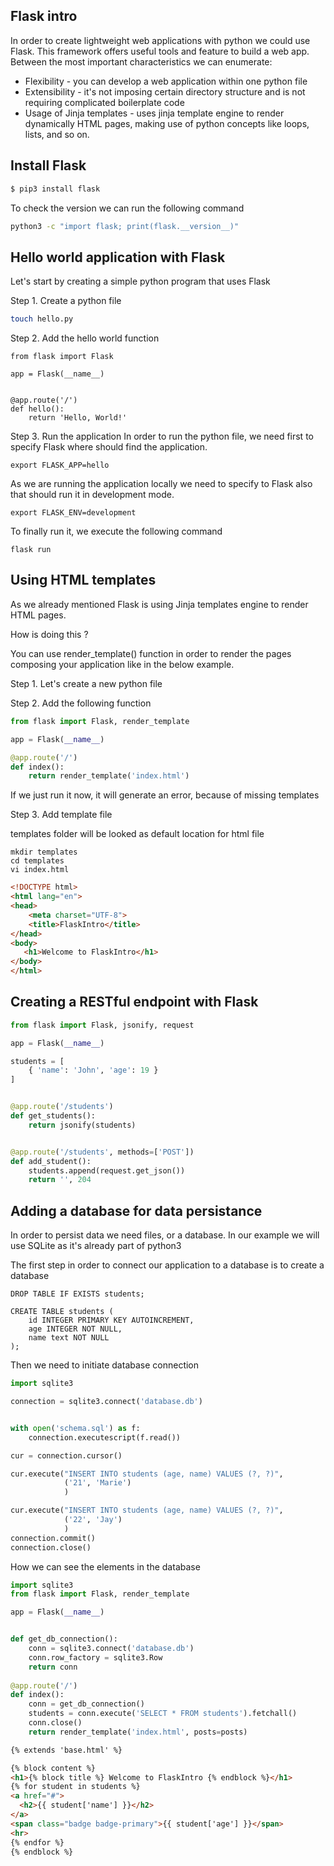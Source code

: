 ## Flask intro
In order to create lightweight web applications with python we could use Flask. This framework offers
useful tools and feature to build a web app.
Between the most important characteristics we can enumerate: 
 - Flexibility - you can develop a web application within one python file
 - Extensibility - it's not imposing certain directory structure and is not requiring complicated boilerplate code
 - Usage of Jinja templates - uses jinja template engine to render dynamically HTML pages, making use of python concepts like loops, lists, and so on. 

## Install Flask 

```bash
$ pip3 install flask
```

To check the version we can run the following command 

```bash
python3 -c "import flask; print(flask.__version__)"
```

## Hello world application with Flask

Let's start by creating a simple python program that uses Flask

Step 1. Create a python file

```bash
touch hello.py
```

Step 2. Add the hello world function 

```python3
from flask import Flask

app = Flask(__name__)


@app.route('/')
def hello():
    return 'Hello, World!'
```

Step 3. Run the application 
In order to run the python file, we need first to specify Flask where should find the application.

```commandline
export FLASK_APP=hello
```

As we are running the application locally we need to specify to Flask also that should run it in development mode. 

```commandline
export FLASK_ENV=development
```

To finally run it, we execute the following command 

```commandline
flask run
```

## Using HTML templates

As we already mentioned Flask is using Jinja templates engine to render HTML pages. 

How is doing this ? 

You can use render_template() function in order to render the pages composing your application like in the below example.

Step 1. Let's create a new python file

Step 2. Add the following function 

```python
from flask import Flask, render_template

app = Flask(__name__)

@app.route('/')
def index():
    return render_template('index.html')
```

If we just run it now, it will generate an error, because of missing templates

Step 3. Add template file 

templates folder will be looked as default location for html file

```commandline
mkdir templates
cd templates
vi index.html
```

```html
<!DOCTYPE html>
<html lang="en">
<head>
    <meta charset="UTF-8">
    <title>FlaskIntro</title>
</head>
<body>
   <h1>Welcome to FlaskIntro</h1>
</body>
</html>
```

## Creating a RESTful endpoint with Flask 

```python
from flask import Flask, jsonify, request

app = Flask(__name__)

students = [
    { 'name': 'John', 'age': 19 }
]


@app.route('/students')
def get_students():
    return jsonify(students)


@app.route('/students', methods=['POST'])
def add_student():
    students.append(request.get_json())
    return '', 204
```

## Adding a database for data persistance

In order to persist data we need files, or a database. In our example we will use SQLite as it's already 
part of python3 

The first step in order to connect our application to a database is to create a database 

```sqlite
DROP TABLE IF EXISTS students;

CREATE TABLE students (
    id INTEGER PRIMARY KEY AUTOINCREMENT,
    age INTEGER NOT NULL,
    name text NOT NULL
);
```

Then we need to initiate database connection

```python
import sqlite3

connection = sqlite3.connect('database.db')


with open('schema.sql') as f:
    connection.executescript(f.read())

cur = connection.cursor()

cur.execute("INSERT INTO students (age, name) VALUES (?, ?)",
            ('21', 'Marie')
            )

cur.execute("INSERT INTO students (age, name) VALUES (?, ?)",
            ('22', 'Jay')
            )
connection.commit()
connection.close()
```

How we can see the elements in the database

```python
import sqlite3
from flask import Flask, render_template

app = Flask(__name__)


def get_db_connection():
    conn = sqlite3.connect('database.db')
    conn.row_factory = sqlite3.Row
    return conn
    
@app.route('/')
def index():
    conn = get_db_connection()
    students = conn.execute('SELECT * FROM students').fetchall()
    conn.close()
    return render_template('index.html', posts=posts)

```


```html
{% extends 'base.html' %}

{% block content %}
<h1>{% block title %} Welcome to FlaskIntro {% endblock %}</h1>
{% for student in students %}
<a href="#">
  <h2>{{ student['name'] }}</h2>
</a>
<span class="badge badge-primary">{{ student['age'] }}</span>
<hr>
{% endfor %}
{% endblock %}
```

